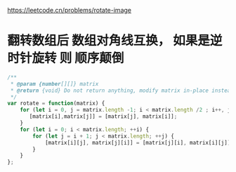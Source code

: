 https://leetcode.cn/problems/rotate-image

# 翻转数组后 数组对角线互换， 如果是逆时针旋转 则 顺序颠倒

```js
/**
 * @param {number[][]} matrix
 * @return {void} Do not return anything, modify matrix in-place instead.
 */
var rotate = function(matrix) {
    for (let i = 0, j = matrix.length -1; i < matrix.length /2 ; i++, j--) {
       [matrix[i],matrix[j]] = [matrix[j], matrix[i]];
    }
    for (let i = 0; i < matrix.length; ++i) {
        for (let j = i + 1; j < matrix.length; ++j) {
            [matrix[i][j], matrix[j][i]] = [matrix[j][i], matrix[i][j]];
        }
    }
};
```
